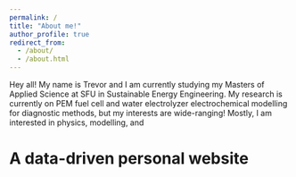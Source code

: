 ```yaml
---
permalink: /
title: "About me!"
author_profile: true
redirect_from: 
  - /about/
  - /about.html
---
```

Hey all! My name is Trevor and I am currently studying my Masters of Applied Science at SFU in Sustainable Energy Engineering. My research is currently on PEM fuel cell and water electrolyzer electrochemical modelling for diagnostic methods, but my interests are wide-ranging! Mostly, I am interested in physics, modelling, and 


A data-driven personal website
======


